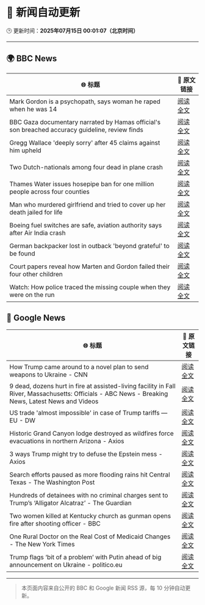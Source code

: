# 🧠 新闻自动更新

🕒 更新时间：**2025年07月15日 00:01:07（北京时间）**

---

## 🌍 BBC News

| 🌐 标题 | 🔗 原文链接 |
|--------|-------------|
| Mark Gordon is a psychopath, says woman he raped when he was 14 | [阅读全文](https://www.bbc.com/news/articles/c166p6kp95ko) |
| BBC Gaza documentary narrated by Hamas official's son breached accuracy guideline, review finds | [阅读全文](https://www.bbc.com/news/articles/cpwqpdy00w2o) |
| Gregg Wallace 'deeply sorry' after 45 claims against him upheld | [阅读全文](https://www.bbc.com/news/articles/c3endz88k2qo) |
| Two Dutch-nationals among four dead in plane crash | [阅读全文](https://www.bbc.com/news/articles/cz9k2g9j8vno) |
| Thames Water issues hosepipe ban for one million people across four counties | [阅读全文](https://www.bbc.com/news/articles/cg4revv15qdo) |
| Man who murdered girlfriend and tried to cover up her death jailed for life | [阅读全文](https://www.bbc.com/news/articles/cz7lgpxld24o) |
| Boeing fuel switches are safe, aviation authority says after Air India crash | [阅读全文](https://www.bbc.com/news/articles/ce9xpgnx3vdo) |
| German backpacker lost in outback 'beyond grateful' to be found | [阅读全文](https://www.bbc.com/news/articles/cvg8zpej236o) |
| Court papers reveal how Marten and Gordon failed their four other children | [阅读全文](https://www.bbc.com/news/articles/cd11x1xgj78o) |
| Watch: How police traced the missing couple when they were on the run | [阅读全文](https://www.bbc.com/news/videos/c80pgp8vzkyo) |

## 📰 Google News

| 🌐 标题 | 🔗 原文链接 |
|--------|-------------|
| How Trump came around to a novel plan to send weapons to Ukraine - CNN | [阅读全文](https://news.google.com/rss/articles/CBMickFVX3lxTE81ZVBZUEZMMmI3T2EwOEFNSTdRX1RKN2NCZGJyQWR5Nk5tdERYbHhhU2t0NWlaNzNUcVRVbmY5aTZxYkluV3QzbF9mdkpMX2s5alg4SU1RVTluY28tbVd1bm96M1h6Qk42RmNRSVhnQ2Nad9IBd0FVX3lxTFBJNFdHdEFqSGo5Z3U1NXctUjhvT3FJRXlGci1IX3pGSlE3NEl0REpoWlVjYy0wTFhhOS1FTk9ROFJueE8xdWs1N3c3aVFja3VQbUl3ejZBamRVZmVtbk1fRk1HcjZ5OUp3bXZ3UFBra1dDOVpFY3pn?oc=5) |
| 9 dead, dozens hurt in fire at assisted-living facility in Fall River, Massachusetts: Officials - ABC News - Breaking News, Latest News and Videos | [阅读全文](https://news.google.com/rss/articles/CBMiqgFBVV95cUxNck5sZEdDZEdZVEh3aUtkY3o2VHpsME9zdUIwOGplRk50dE4tRTFaMWNGVEcyUGo5Sl93X21vVmpJemZ2a2FjS3hSOVJtdVVxR19PUVJxbDN1eVFUeFdCM2pWdHhGM2pvdG5HYVRsNzRKemtyaDAwNy1fX28yeUlLY1JpdFhZNlN2WFB5UmxYSE5hSVhKLXRHZ1h2WU92LXZQeEJEX1pCUGUwQdIBrwFBVV95cUxPRlFOeEVWS0VuemFBYnQyTE1pMTV1MjRtZlVFN2dEb2Z0d1BkSEgxTDhsVGlyS1dKMTNBdndJR0NYamJOMlZPM2RQV09IRjRTTE1CY3F2UDFhUTlqWkwyMG5WWF9wMW1WaElOM1l5OG50dUswNXo1Z3A3emFDdmt1VGJFYmRqYmJ3c0Q4MFF2cjU0cE5yX1hVdlRDT1NoOHMzWmVNYW9OS0Z1cmxXUWhn?oc=5) |
| US trade 'almost impossible' in case of Trump tariffs — EU - DW | [阅读全文](https://news.google.com/rss/articles/CBMikAFBVV95cUxNOUNoWFVjcXpLaGoxSi03RFYwRnJZeWtsb29tdWdhdnJUai1EbjFuN0V6N1N5WkI4UW1UUWczWTZFSGNJMHM5ckZ0N3RNYTZmVktTWFNzaTh2UzhkVzFIdVpyS1JsanZyR2ozbDZjcm1NVmZjMFRCVlJLbmRoOUlBeldlSHhiU1FFN0VwX1ZCVGTSAZABQVVfeXFMTzAycjJhMFBjNWdDem1VNDdoRFM0T0JSNjlDNTh5UmR2YTJJcndKTFFRMmVsbG5TaW1xYVNGa2ZSVTRhUlNnaEQ0NzBBbXRoOG9IUWVkeXZhWDlHOHlOazdFYV84d1lkWHlIQ19ZeTRlaVhXQ0padWtvR1pONWZyeDNHdHJpZHZBcUI5SUZHT25D?oc=5) |
| Historic Grand Canyon lodge destroyed as wildfires force evacuations in northern Arizona - Axios | [阅读全文](https://news.google.com/rss/articles/CBMikgFBVV95cUxNQV9EVGZkZ2VaRHZFQnJsUjJScW55RHlUenlXUlJwZTVReDV3UFNlNVJHV3RLZTB5aHRxN0hORndTeUlGaTRWeFByOWdCckZfb2tBZnhYMVQ5T09HanJ4TFpRZDhKbnRuVEF1d1RESFFDQV80eG1XVnZYUXZuMmZmbGl1Qll2UEFaN1BpZHN6NWhpUQ?oc=5) |
| 3 ways Trump might try to defuse the Epstein mess - Axios | [阅读全文](https://news.google.com/rss/articles/CBMicEFVX3lxTE1PelFpUHNBZGtUYTgweGozWTNKYUgzbUVzUDdTX29zQTgwbHN2YjNXTHJ0amo4V2UxZVNIalVVQkVaTkxDY1lDMnY0S3c1UUlJNlQwNmdlcTFodDdBY2hXTzdPVXVXQVpEcmZUXzdYeF8?oc=5) |
| Search efforts paused as more flooding rains hit Central Texas - The Washington Post | [阅读全文](https://news.google.com/rss/articles/CBMimgFBVV95cUxQNkVpNmEwYmxkaDBIZXFCaVpHWW82eWR5UTBJVDNrNDFfbkNfbDVtdHpCNzVfZ0ZTa2tDbE5VbUJLTktrRl9IM1dzbGVRcWtsa2c2MVBVTFFfakpWSVhLdHFfbEVFVGlHRXR1ekdLbXJqN0g0WDFCSmZoendiNF95QXhrVDRmUFRST2QxQVRTbU9USktWTno5bEpB?oc=5) |
| Hundreds of detainees with no criminal charges sent to Trump’s ‘Alligator Alcatraz’ - The Guardian | [阅读全文](https://news.google.com/rss/articles/CBMigAFBVV95cUxQbnlWVmh3WmtkSHhzYXl0a0kybzlKMENHSzZQdXRSODUxb2xuS3pFZU42OUtqcWFQLVc5RW9CVzVXcVdQYWlyNU9vTDlGdGpVZlBsN1lwZ3pNaE1Ea2VCb2M3eThDZE5OQkN5aGtkWV9aakZkbXI3VmtLWGxoVEM3RA?oc=5) |
| Two women killed at Kentucky church as gunman opens fire after shooting officer - BBC | [阅读全文](https://news.google.com/rss/articles/CBMiWkFVX3lxTE1ILUV6X2pXTGZ0aGhtdm81VnBHb1BScmd4bkI0Uk9ETWI1R3pWZVNzX01FZmdXZDM5cV90SjZvcXZpRmtpcDROWUQ2b09wNkpseTFWX2ZvLVV2QdIBX0FVX3lxTE1WWWIzRC01UVlvb1dyNkg5OU5tNTBNU0ZIMzRQNDgxM2FpeXFHODUwbVlfc3duUHQzeEFFV18wVE8wSWFwdHhHbUVSNW5fYWpOZF80TGxKaFc2aDRGVnc0?oc=5) |
| One Rural Doctor on the Real Cost of Medicaid Changes - The New York Times | [阅读全文](https://news.google.com/rss/articles/CBMilAFBVV95cUxOUWN4T3o3RnpKWlFCYzhBSXZjaHRkZkJMTE1hVFdPREQ3R3oxaGNNTWQ2T255bDdrQ01Uem4xbnQyQXBmbDR3RjFpWEVDOFpFOGdaUGpubW82VEktcW9hbGY1c3VRY3Axd0lycjdKbU95Slc2M2U4bnliMkZWY2dzQ3ZEUGk4Q21xdzhaLWJUQlU4SkIx?oc=5) |
| Trump flags ‘bit of a problem’ with Putin ahead of big announcement on Ukraine - politico.eu | [阅读全文](https://news.google.com/rss/articles/CBMisgFBVV95cUxQUTcxX3FTMV9pbWVCVzNXd0JRMVl4Uy1CdmZhUk5UR290b2tsYVNoZmtFM0xrTHhZYVhjc25VTkx2ZWdWLUtXZDRKT0g2S2dWUGRZeFZRSlVLaUFCVXZQZlFUMEtpM3ZYdmVDa3huNkpsTEhXeHh5Tlk3bFN4U1A5dG5oSkZ0ekdDQ3JXZS1YYl9GWEVKQl9mR2hOM3dGU3BHZXFCdllNZDJBa0dTd0lxeEVn?oc=5) |

---
> 本页面内容来自公开的 BBC 和 Google 新闻 RSS 源，每 10 分钟自动更新。